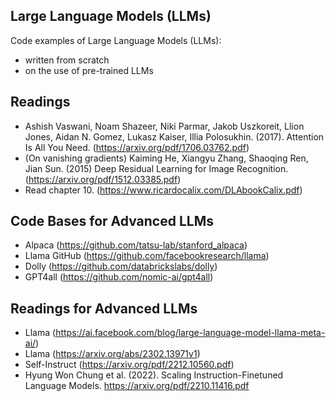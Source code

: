 ## Large Language Models (LLMs)

Code examples of Large Language Models (LLMs):

* written from scratch 
* on the use of pre-trained LLMs

## Readings

* Ashish Vaswani, Noam Shazeer, Niki Parmar, Jakob Uszkoreit, Llion Jones, Aidan N. Gomez, Lukasz Kaiser, Illia Polosukhin. (2017). Attention Is All You Need. (https://arxiv.org/pdf/1706.03762.pdf)
* (On vanishing gradients) Kaiming He, Xiangyu Zhang, Shaoqing Ren, Jian Sun. (2015) Deep Residual Learning for Image Recognition. (https://arxiv.org/pdf/1512.03385.pdf)
* Read chapter 10. (https://www.ricardocalix.com/DLAbookCalix.pdf)

## Code Bases for Advanced LLMs

* Alpaca (https://github.com/tatsu-lab/stanford_alpaca)
* Llama GitHub (https://github.com/facebookresearch/llama)
* Dolly (https://github.com/databrickslabs/dolly)
* GPT4all (https://github.com/nomic-ai/gpt4all)


## Readings for Advanced LLMs

* Llama (https://ai.facebook.com/blog/large-language-model-llama-meta-ai/)
* Llama (https://arxiv.org/abs/2302.13971v1)
* Self-Instruct (https://arxiv.org/pdf/2212.10560.pdf)
* Hyung Won Chung et al. (2022). Scaling Instruction-Finetuned Language Models. https://arxiv.org/pdf/2210.11416.pdf
